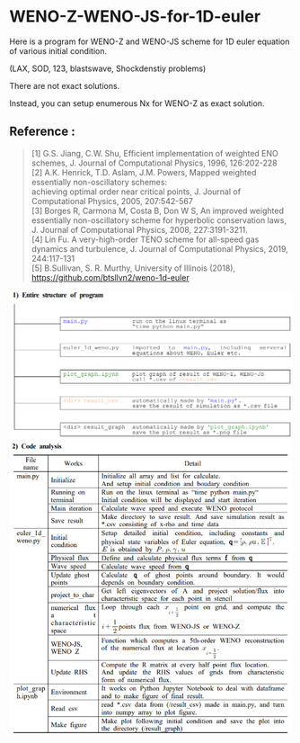# WENO-Z-WENO-JS-for-1D-euler
Here is a program for WENO-Z and WENO-JS scheme for 1D euler equation of various initial condition.   

(LAX, SOD, 123, blastswave, Shockdenstiy problems)   

There are not exact solutions.   

Instead, you can setup enumerous Nx for WENO-Z as exact solution. 


## Reference :

>[1] G.S. Jiang, C.W. Shu, Efficient implementation of weighted ENO schemes, J. Journal of Computational Physics, 1996, 126:202-228   
>[2] A.K. Henrick, T.D. Aslam, J.M. Powers, Mapped weighted essentially non-oscillatory schemes:     
achieving optimal order near critical points, J. Journal of Computational Physics, 2005, 207:542-567   
>[3] Borges R, Carmona M, Costa B, Don W S, An improved weighted essentially non-oscillatory scheme for hyperbolic conservation laws,    
J. Journal of Computational Physics, 2008, 227:3191-3211.   
>[4] Lin Fu. A very-high-order TENO scheme for all-speed gas dynamics and turbulence, J. Journal of Computational Physics, 2019, 244:117-131   
>[5] B.Sullivan, S. R. Murthy, University of Illinois (2018), https://github.com/btsllvn2/weno-1d-euler


![ex_screenshot](./img/weno1.png)   
![ex_screenshot](./img/weno2.png)   
